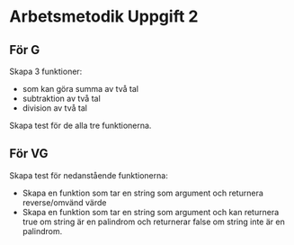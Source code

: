 # Arbetsmetodik Uppgift 2

## För G

Skapa 3 funktioner:

- som kan göra summa av två tal
- subtraktion av två tal
- division av två tal

Skapa test för de alla tre funktionerna.

## För VG

Skapa test för nedanstående funktionerna:

- Skapa en funktion som tar en string som argument och returnera reverse/omvänd värde
- Skapa en funktion som tar en string som argument och kan returnera true om string är en palindrom och returnerar false om string inte är en palindrom.
